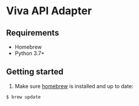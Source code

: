 # Viva API Adapter

## Requirements

- Homebrew
- Python 3.7+

## Getting started

1. Make sure [homebrew](https://brew.sh) is installed and up to date:

```
$ brew update
```
